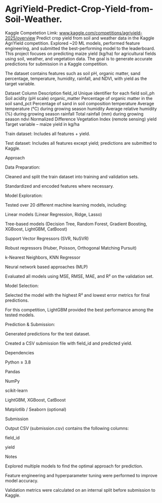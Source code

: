 # AgriYield-Predict-Crop-Yield-from-Soil-Weather.
Kaggle Competetion Limk: www.kaggle.com/competitions/agriyield-2025/overview
Predict crop yield from soil and weather data in the Kaggle AgriYield competition. Explored ~20 ML models, performed feature engineering, and submitted the best-performing model to the leaderboard. 
This project focuses on predicting maize yield (kg/ha) for agricultural fields using soil, weather, and vegetation data. The goal is to generate accurate predictions for submission in a Kaggle competition.

The dataset contains features such as soil pH, organic matter, sand percentage, temperature, humidity, rainfall, and NDVI, with yield as the target variable.

Dataset
Column	Description
field_id	Unique identifier for each field
soil_ph	Soil acidity (pH scale)
organic_matter	Percentage of organic matter in the soil
sand_pct	Percentage of sand in soil composition
temperature	Average temperature (°C) during growing season
humidity	Average relative humidity (%) during growing season
rainfall	Total rainfall (mm) during growing season
ndvi	Normalized Difference Vegetation Index (remote sensing)
yield	Target variable – maize yield in kg/ha

Train dataset: Includes all features + yield.

Test dataset: Includes all features except yield; predictions are submitted to Kaggle.

Approach

Data Preparation:

Cleaned and split the train dataset into training and validation sets.

Standardized and encoded features where necessary.

Model Exploration:

Tested over 20 different machine learning models, including:

Linear models (Linear Regression, Ridge, Lasso)

Tree-based models (Decision Tree, Random Forest, Gradient Boosting, XGBoost, LightGBM, CatBoost)

Support Vector Regressors (SVR, NuSVR)

Robust regressors (Huber, Poisson, Orthogonal Matching Pursuit)

k-Nearest Neighbors, KNN Regressor

Neural network based approaches (MLP)

Evaluated all models using MSE, RMSE, MAE, and R² on the validation set.

Model Selection:

Selected the model with the highest R² and lowest error metrics for final predictions.

For this competition, LightGBM provided the best performance among the tested models.

Prediction & Submission:

Generated predictions for the test dataset.

Created a CSV submission file with field_id and predicted yield.


Dependencies

Python ≥ 3.8

Pandas

NumPy

scikit-learn

LightGBM, XGBoost, CatBoost

Matplotlib / Seaborn (optional)

Submission

Output CSV (submission.csv) contains the following columns:

field_id

yield

Notes

Explored multiple models to find the optimal approach for prediction.

Feature engineering and hyperparameter tuning were performed to improve model accuracy.

Validation metrics were calculated on an internal split before submission to Kaggle.
